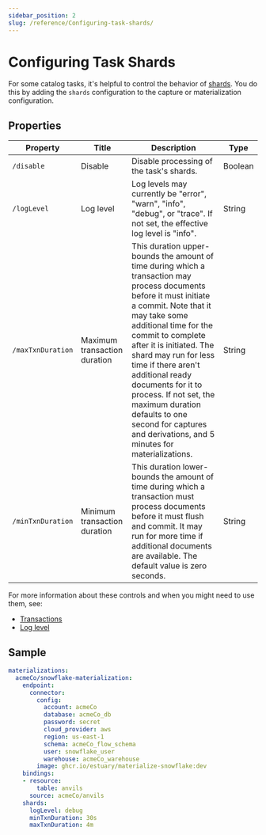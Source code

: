 ```yaml
---
sidebar_position: 2
slug: /reference/Configuring-task-shards/
---
```


# Configuring Task Shards

For some catalog tasks, it's helpful to control the behavior of [shards](/concepts/advanced/shards).
You do this by adding the `shards` configuration to the capture or materialization configuration.

## Properties

| Property | Title | Description | Type |
|---|---|---|---|
| `/disable` | Disable | Disable processing of the task's shards. | Boolean |
| `/logLevel` | Log level | Log levels may currently be \"error\", \"warn\", \"info\", \"debug\", or \"trace\". If not set, the effective log level is \"info\". | String |
| `/maxTxnDuration` | Maximum transaction duration | This duration upper-bounds the amount of time during which a transaction may process documents before it must initiate a commit. Note that it may take some additional time for the commit to complete after it is initiated. The shard may run for less time if there aren't additional ready documents for it to process. If not set, the maximum duration defaults to one second for captures and derivations, and 5 minutes for materializations. | String |
| `/minTxnDuration` | Minimum transaction duration | This duration lower-bounds the amount of time during which a transaction must process documents before it must flush and commit. It may run for more time if additional documents are available. The default value is zero seconds. | String |

For more information about these controls and when you might need to use them, see:

* [Transactions](/concepts/advanced/shards/#transactions)
* [Log level](/concepts/advanced/logs-stats/#log-level)

## Sample

```yaml
materializations:
  acmeCo/snowflake-materialization:
    endpoint:
      connector:
        config:
          account: acmeCo
          database: acmeCo_db
          password: secret
          cloud_provider: aws
          region: us-east-1
          schema: acmeCo_flow_schema
          user: snowflake_user
          warehouse: acmeCo_warehouse
        image: ghcr.io/estuary/materialize-snowflake:dev
    bindings:
    - resource:
        table: anvils
      source: acmeCo/anvils
    shards:
      logLevel: debug
      minTxnDuration: 30s
      maxTxnDuration: 4m
```
